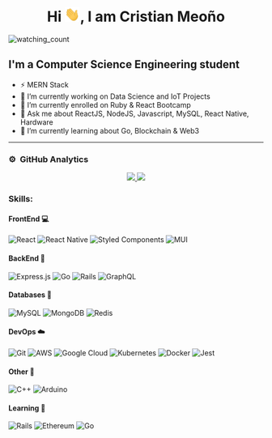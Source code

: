 ### <h1 align="center">Hi <img src="https://raw.githubusercontent.com/ABSphreak/ABSphreak/master/gifs/Hi.gif" width="30px">, I am Cristian Meoño </h1>
<img src="https://komarev.com/ghpvc/?username=CristianFrancisco85&color=blue" alt="watching_count" />

## I'm a Computer Science Engineering student
- ⚡ MERN Stack
- 🔭 I’m currently working on Data Science and IoT Projects
- 👯 I’m currently enrolled on Ruby & React Bootcamp
- 💬 Ask me about ReactJS, NodeJS, Javascript, MySQL, React Native, Hardware
- 🌱 I’m currently learning about Go, Blockchain & Web3
---

### ⚙️ &nbsp;GitHub Analytics

<p align="center">
<a href="https://github.com/CristianFrancisco85">
  <img height="180em" src="https://github-readme-stats-eight-theta.vercel.app/api/top-langs/?username=CristianFrancisco85&layout=compact&langs_count=8&theme=react"/>
  <img height="180em" src="https://github-readme-stats-eight-theta.vercel.app/api?username=CristianFrancisco85&show_icons=true&theme=react&include_all_commits=true&count_private=true"/>
</a>
</p>

### Skills:

#### FrontEnd 💻
![React](https://img.shields.io/badge/react-%2320232a.svg?style=for-the-badge&logo=react&logoColor=%2361DAFB)
![React Native](https://img.shields.io/badge/react_native-%2320232a.svg?style=for-the-badge&logo=react&logoColor=%2361DAFB)
![Styled Components](https://img.shields.io/badge/styled--components-DB7093?style=for-the-badge&logo=styled-components&logoColor=white)
![MUI](https://img.shields.io/badge/MUI-%230081CB.svg?style=for-the-badge&logo=mui&logoColor=white)

#### BackEnd 🔧
![Express.js](https://img.shields.io/badge/express.js-%23404d59.svg?style=for-the-badge&logo=express&logoColor=%2361DAFB)
![Go](https://img.shields.io/badge/go-%2300ADD8.svg?style=for-the-badge&logo=go&logoColor=white)
![Rails](https://img.shields.io/badge/rails-%23CC0000.svg?style=for-the-badge&logo=ruby-on-rails&logoColor=white)
![GraphQL](https://img.shields.io/badge/-GraphQL-E10098?style=for-the-badge&logo=graphql&logoColor=white)

#### Databases 💾
![MySQL](https://img.shields.io/badge/mysql-%2300f.svg?style=for-the-badge&logo=mysql&logoColor=white&color=black)
![MongoDB](https://img.shields.io/badge/MongoDB-%234ea94b.svg?style=for-the-badge&logo=mongodb&logoColor=white)
![Redis](https://img.shields.io/badge/redis-%23DD0031.svg?style=for-the-badge&logo=redis&logoColor=white)

#### DevOps ☁️
![Git](https://img.shields.io/badge/git-%23F05033.svg?style=for-the-badge&logo=git&logoColor=white)
![AWS](https://img.shields.io/badge/AWS-%23FF9900.svg?style=for-the-badge&logo=amazon-aws&logoColor=white)
![Google Cloud](https://img.shields.io/badge/GoogleCloud-%234285F4.svg?style=for-the-badge&logo=google-cloud&logoColor=white)
![Kubernetes](https://img.shields.io/badge/kubernetes-%23326ce5.svg?style=for-the-badge&logo=kubernetes&logoColor=white)
![Docker](https://img.shields.io/badge/docker-%230db7ed.svg?style=for-the-badge&logo=docker&logoColor=white)
![Jest](https://img.shields.io/badge/-jest-%23C21325?style=for-the-badge&logo=jest&logoColor=white)

#### Other 	👀
![C++](https://img.shields.io/badge/c++-%2300599C.svg?style=for-the-badge&logo=c%2B%2B&logoColor=white)
![Arduino](https://img.shields.io/badge/-Arduino-00979D?style=for-the-badge&logo=Arduino&logoColor=white)

#### Learning 👀

![Rails](https://img.shields.io/badge/rails-%23CC0000.svg?style=for-the-badge&logo=ruby-on-rails&logoColor=white)
![Ethereum](https://img.shields.io/badge/Ethereum-3C3C3D?style=for-the-badge&logo=Ethereum&logoColor=white)
![Go](https://img.shields.io/badge/go-%2300ADD8.svg?style=for-the-badge&logo=go&logoColor=white)

<!--
**CristianFrancisco85/CristianFrancisco85** is a ✨ _special_ ✨ repository because its `README.md` (this file) appears on your GitHub profile.

Here are some ideas to get you started:

- 🔭 I’m currently working on ...
- 🌱 I’m currently learning ...
- 👯 I’m looking to collaborate on ...
- 🤔 I’m looking for help with ...
- 💬 Ask me about ...
- 📫 How to reach me: ...
- 😄 Pronouns: ...
- ⚡ Fun fact: ...
-->
